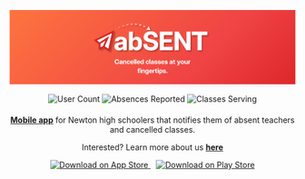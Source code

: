[![abSENT Github Banner](https://github.com/absent-cc/branding/blob/main/assets/banner.svg)](https://github.com/absent-cc/absent)

<div Badges align="center" style="margin-bottom: 20px">
  <img alt="User Count" src="https://img.shields.io/endpoint?url=https%3A%2F%2Fapi.absent.cc%2Fv1%2Fbadges%2Fusers%2Fcount%2F">
  <img alt="Absences Reported" src="https://img.shields.io/endpoint?color=%23DA2123&url=https%3A%2F%2Fapi.absent.cc%2Fv1%2Fbadges%2Fabsences%2Fcount%2F">
  <img alt="Classes Serving" src="https://img.shields.io/endpoint?url=https%3A%2F%2Fapi.absent.cc%2Fv1%2Fbadges%2Fclasses%2Fcount%2F">
</div>

<div Text align="center">
  <p>
    <a href="https://absent.cc"><b>Mobile app</b></a> for Newton high schoolers that notifies them of absent teachers and cancelled classes.
  </p>
  <p>
    Interested? Learn more about us <a href="https://absent.cc"><b>here</b></a>
  </p>
</div>

<div Download align="center">
    <a
        href="https://apps.apple.com/us/app/absent-cancelled-classes/id1614750423"
        class="badge-link"
    >
    <img
        class="badge"
        alt-text="Download on App Store"
        title="Download on App Store"
        src="https://github.com/absent-cc/website/blob/main/images/app-store-badge.svg"
        style="height: 40px;"
    />
    </a>
    <a
        href="https://play.google.com/store/apps/details?id=cc.absent.client"
        class="badge-link"
    >
    <img
        class="badge"
        alt-text="Download on Play Store"
        title="Download on Play Store"
        src="https://github.com/absent-cc/website/blob/main/images/play-store-badge.svg"
        style="margin-left: 10px; height: 40px;"
    />
    </a>
</div>
